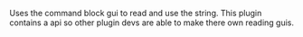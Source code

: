 Uses the command block gui to read and use the string. 
This plugin contains a api so other plugin devs are able to make there own reading guis.